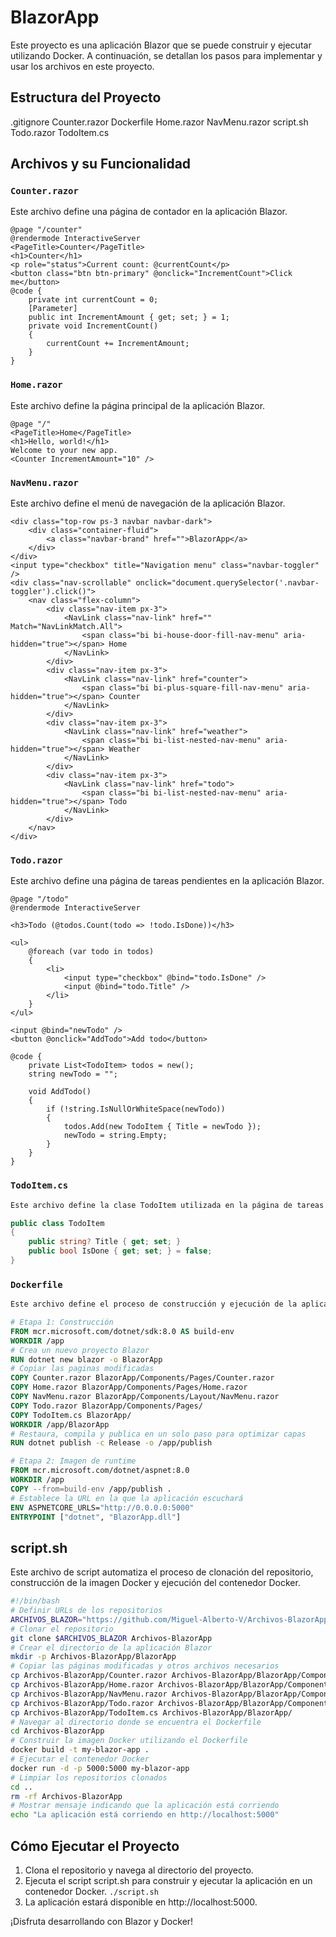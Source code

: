 # BlazorApp

Este proyecto es una aplicación Blazor que se puede construir y ejecutar utilizando Docker. A continuación, se detallan los pasos para implementar y usar los archivos en este proyecto.

## Estructura del Proyecto

.gitignore Counter.razor Dockerfile Home.razor NavMenu.razor script.sh Todo.razor TodoItem.cs


## Archivos y su Funcionalidad

### `Counter.razor`

Este archivo define una página de contador en la aplicación Blazor.

```razor
@page "/counter"
@rendermode InteractiveServer
<PageTitle>Counter</PageTitle>
<h1>Counter</h1>
<p role="status">Current count: @currentCount</p>
<button class="btn btn-primary" @onclick="IncrementCount">Click me</button>
@code {
    private int currentCount = 0;
    [Parameter]
    public int IncrementAmount { get; set; } = 1;
    private void IncrementCount()
    {
        currentCount += IncrementAmount;
    }
}
```
### `Home.razor`
Este archivo define la página principal de la aplicación Blazor.
```razor
@page "/"
<PageTitle>Home</PageTitle>
<h1>Hello, world!</h1>
Welcome to your new app.
<Counter IncrementAmount="10" />
```
### `NavMenu.razor`

Este archivo define el menú de navegación de la aplicación Blazor.
```razor
<div class="top-row ps-3 navbar navbar-dark">
    <div class="container-fluid">
        <a class="navbar-brand" href="">BlazorApp</a>
    </div>
</div>
<input type="checkbox" title="Navigation menu" class="navbar-toggler" />
<div class="nav-scrollable" onclick="document.querySelector('.navbar-toggler').click()">
    <nav class="flex-column">
        <div class="nav-item px-3">
            <NavLink class="nav-link" href="" Match="NavLinkMatch.All">
                <span class="bi bi-house-door-fill-nav-menu" aria-hidden="true"></span> Home
            </NavLink>
        </div>
        <div class="nav-item px-3">
            <NavLink class="nav-link" href="counter">
                <span class="bi bi-plus-square-fill-nav-menu" aria-hidden="true"></span> Counter
            </NavLink>
        </div>
        <div class="nav-item px-3">
            <NavLink class="nav-link" href="weather">
                <span class="bi bi-list-nested-nav-menu" aria-hidden="true"></span> Weather
            </NavLink>
        </div>
        <div class="nav-item px-3">
            <NavLink class="nav-link" href="todo">
                <span class="bi bi-list-nested-nav-menu" aria-hidden="true"></span> Todo
            </NavLink>
        </div> 
    </nav>
</div>
```
### `Todo.razor`

Este archivo define una página de tareas pendientes en la aplicación Blazor.
```razor
@page "/todo"
@rendermode InteractiveServer

<h3>Todo (@todos.Count(todo => !todo.IsDone))</h3>

<ul>
    @foreach (var todo in todos)
    {
        <li>
            <input type="checkbox" @bind="todo.IsDone" />
            <input @bind="todo.Title" />
        </li>
    }
</ul> 

<input @bind="newTodo" />
<button @onclick="AddTodo">Add todo</button>

@code {
    private List<TodoItem> todos = new();
    string newTodo = "";

    void AddTodo()
    {
        if (!string.IsNullOrWhiteSpace(newTodo))
        {
            todos.Add(new TodoItem { Title = newTodo });
            newTodo = string.Empty;
        }
    }
}
```
### `TodoItem.cs`
```cs
Este archivo define la clase TodoItem utilizada en la página de tareas pendientes.

public class TodoItem
{
    public string? Title { get; set; }
    public bool IsDone { get; set; } = false;
}
```

### `Dockerfile`

```Dockerfile
Este archivo define el proceso de construcción y ejecución de la aplicación Blazor utilizando Docker.

# Etapa 1: Construcción
FROM mcr.microsoft.com/dotnet/sdk:8.0 AS build-env
WORKDIR /app
# Crea un nuevo proyecto Blazor
RUN dotnet new blazor -o BlazorApp
# Copiar las paginas modificadas
COPY Counter.razor BlazorApp/Components/Pages/Counter.razor
COPY Home.razor BlazorApp/Components/Pages/Home.razor
COPY NavMenu.razor BlazorApp/Components/Layout/NavMenu.razor
COPY Todo.razor BlazorApp/Components/Pages/
COPY TodoItem.cs BlazorApp/
WORKDIR /app/BlazorApp
# Restaura, compila y publica en un solo paso para optimizar capas
RUN dotnet publish -c Release -o /app/publish

# Etapa 2: Imagen de runtime
FROM mcr.microsoft.com/dotnet/aspnet:8.0
WORKDIR /app
COPY --from=build-env /app/publish .
# Establece la URL en la que la aplicación escuchará
ENV ASPNETCORE_URLS="http://0.0.0.0:5000"
ENTRYPOINT ["dotnet", "BlazorApp.dll"]
```

## script.sh
Este archivo de script automatiza el proceso de clonación del repositorio, construcción de la imagen Docker y ejecución del contenedor Docker.
```sh
#!/bin/bash
# Definir URLs de los repositorios
ARCHIVOS_BLAZOR="https://github.com/Miguel-Alberto-V/Archivos-BlazorApp"
# Clonar el repositorio
git clone $ARCHIVOS_BLAZOR Archivos-BlazorApp
# Crear el directorio de la aplicación Blazor
mkdir -p Archivos-BlazorApp/BlazorApp
# Copiar las páginas modificadas y otros archivos necesarios
cp Archivos-BlazorApp/Counter.razor Archivos-BlazorApp/BlazorApp/Components/Pages/Counter.razor
cp Archivos-BlazorApp/Home.razor Archivos-BlazorApp/BlazorApp/Components/Pages/Home.razor
cp Archivos-BlazorApp/NavMenu.razor Archivos-BlazorApp/BlazorApp/Components/Layout/NavMenu.razor
cp Archivos-BlazorApp/Todo.razor Archivos-BlazorApp/BlazorApp/Components/Pages/
cp Archivos-BlazorApp/TodoItem.cs Archivos-BlazorApp/BlazorApp/
# Navegar al directorio donde se encuentra el Dockerfile
cd Archivos-BlazorApp
# Construir la imagen Docker utilizando el Dockerfile
docker build -t my-blazor-app .
# Ejecutar el contenedor Docker
docker run -d -p 5000:5000 my-blazor-app
# Limpiar los repositorios clonados
cd ..
rm -rf Archivos-BlazorApp
# Mostrar mensaje indicando que la aplicación está corriendo
echo "La aplicación está corriendo en http://localhost:5000"
```
## Cómo Ejecutar el Proyecto
1. Clona el repositorio y navega al directorio del proyecto.
2. Ejecuta el script script.sh para construir y ejecutar la aplicación en un contenedor Docker.
```./script.sh ```
3. La aplicación estará disponible en http://localhost:5000.

¡Disfruta desarrollando con Blazor y Docker!

